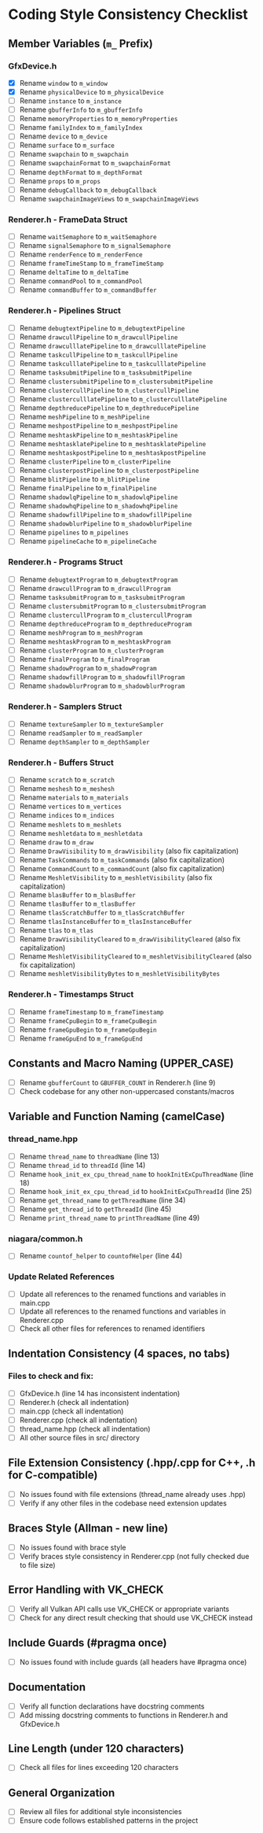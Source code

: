 # Coding Style Consistency Checklist

## Member Variables (`m_` Prefix)

### GfxDevice.h
- [x] Rename `window` to `m_window`
- [x] Rename `physicalDevice` to `m_physicalDevice`
- [ ] Rename `instance` to `m_instance`
- [ ] Rename `gbufferInfo` to `m_gbufferInfo`
- [ ] Rename `memoryProperties` to `m_memoryProperties`
- [ ] Rename `familyIndex` to `m_familyIndex`
- [ ] Rename `device` to `m_device`
- [ ] Rename `surface` to `m_surface`
- [ ] Rename `swapchain` to `m_swapchain`
- [ ] Rename `swapchainFormat` to `m_swapchainFormat`
- [ ] Rename `depthFormat` to `m_depthFormat`
- [ ] Rename `props` to `m_props`
- [ ] Rename `debugCallback` to `m_debugCallback`
- [ ] Rename `swapchainImageViews` to `m_swapchainImageViews`

### Renderer.h - FrameData Struct
- [ ] Rename `waitSemaphore` to `m_waitSemaphore`
- [ ] Rename `signalSemaphore` to `m_signalSemaphore`
- [ ] Rename `renderFence` to `m_renderFence`
- [ ] Rename `frameTimeStamp` to `m_frameTimeStamp`
- [ ] Rename `deltaTime` to `m_deltaTime`
- [ ] Rename `commandPool` to `m_commandPool`
- [ ] Rename `commandBuffer` to `m_commandBuffer`

### Renderer.h - Pipelines Struct
- [ ] Rename `debugtextPipeline` to `m_debugtextPipeline`
- [ ] Rename `drawcullPipeline` to `m_drawcullPipeline`
- [ ] Rename `drawculllatePipeline` to `m_drawculllatePipeline`
- [ ] Rename `taskcullPipeline` to `m_taskcullPipeline`
- [ ] Rename `taskculllatePipeline` to `m_taskculllatePipeline`
- [ ] Rename `tasksubmitPipeline` to `m_tasksubmitPipeline`
- [ ] Rename `clustersubmitPipeline` to `m_clustersubmitPipeline`
- [ ] Rename `clustercullPipeline` to `m_clustercullPipeline`
- [ ] Rename `clusterculllatePipeline` to `m_clusterculllatePipeline`
- [ ] Rename `depthreducePipeline` to `m_depthreducePipeline`
- [ ] Rename `meshPipeline` to `m_meshPipeline`
- [ ] Rename `meshpostPipeline` to `m_meshpostPipeline`
- [ ] Rename `meshtaskPipeline` to `m_meshtaskPipeline`
- [ ] Rename `meshtasklatePipeline` to `m_meshtasklatePipeline`
- [ ] Rename `meshtaskpostPipeline` to `m_meshtaskpostPipeline`
- [ ] Rename `clusterPipeline` to `m_clusterPipeline`
- [ ] Rename `clusterpostPipeline` to `m_clusterpostPipeline`
- [ ] Rename `blitPipeline` to `m_blitPipeline`
- [ ] Rename `finalPipeline` to `m_finalPipeline`
- [ ] Rename `shadowlqPipeline` to `m_shadowlqPipeline`
- [ ] Rename `shadowhqPipeline` to `m_shadowhqPipeline`
- [ ] Rename `shadowfillPipeline` to `m_shadowfillPipeline`
- [ ] Rename `shadowblurPipeline` to `m_shadowblurPipeline`
- [ ] Rename `pipelines` to `m_pipelines`
- [ ] Rename `pipelineCache` to `m_pipelineCache`

### Renderer.h - Programs Struct
- [ ] Rename `debugtextProgram` to `m_debugtextProgram`
- [ ] Rename `drawcullProgram` to `m_drawcullProgram`
- [ ] Rename `tasksubmitProgram` to `m_tasksubmitProgram`
- [ ] Rename `clustersubmitProgram` to `m_clustersubmitProgram`
- [ ] Rename `clustercullProgram` to `m_clustercullProgram`
- [ ] Rename `depthreduceProgram` to `m_depthreduceProgram`
- [ ] Rename `meshProgram` to `m_meshProgram`
- [ ] Rename `meshtaskProgram` to `m_meshtaskProgram`
- [ ] Rename `clusterProgram` to `m_clusterProgram`
- [ ] Rename `finalProgram` to `m_finalProgram`
- [ ] Rename `shadowProgram` to `m_shadowProgram`
- [ ] Rename `shadowfillProgram` to `m_shadowfillProgram`
- [ ] Rename `shadowblurProgram` to `m_shadowblurProgram`

### Renderer.h - Samplers Struct
- [ ] Rename `textureSampler` to `m_textureSampler`
- [ ] Rename `readSampler` to `m_readSampler`
- [ ] Rename `depthSampler` to `m_depthSampler`

### Renderer.h - Buffers Struct
- [ ] Rename `scratch` to `m_scratch`
- [ ] Rename `meshesh` to `m_meshesh`
- [ ] Rename `materials` to `m_materials`
- [ ] Rename `vertices` to `m_vertices`
- [ ] Rename `indices` to `m_indices`
- [ ] Rename `meshlets` to `m_meshlets`
- [ ] Rename `meshletdata` to `m_meshletdata`
- [ ] Rename `draw` to `m_draw`
- [ ] Rename `DrawVisibility` to `m_drawVisibility` (also fix capitalization)
- [ ] Rename `TaskCommands` to `m_taskCommands` (also fix capitalization)
- [ ] Rename `CommandCount` to `m_commandCount` (also fix capitalization)
- [ ] Rename `MeshletVisibility` to `m_meshletVisibility` (also fix capitalization)
- [ ] Rename `blasBuffer` to `m_blasBuffer`
- [ ] Rename `tlasBuffer` to `m_tlasBuffer`
- [ ] Rename `tlasScratchBuffer` to `m_tlasScratchBuffer`
- [ ] Rename `tlasInstanceBuffer` to `m_tlasInstanceBuffer`
- [ ] Rename `tlas` to `m_tlas`
- [ ] Rename `DrawVisibilityCleared` to `m_drawVisibilityCleared` (also fix capitalization)
- [ ] Rename `MeshletVisibilityCleared` to `m_meshletVisibilityCleared` (also fix capitalization)
- [ ] Rename `meshletVisibilityBytes` to `m_meshletVisibilityBytes`

### Renderer.h - Timestamps Struct
- [ ] Rename `frameTimestamp` to `m_frameTimestamp`
- [ ] Rename `frameCpuBegin` to `m_frameCpuBegin`
- [ ] Rename `frameGpuBegin` to `m_frameGpuBegin`
- [ ] Rename `frameGpuEnd` to `m_frameGpuEnd`

## Constants and Macro Naming (UPPER_CASE)

- [ ] Rename `gbufferCount` to `GBUFFER_COUNT` in Renderer.h (line 9)
- [ ] Check codebase for any other non-uppercased constants/macros

## Variable and Function Naming (camelCase)

### thread_name.hpp
- [ ] Rename `thread_name` to `threadName` (line 13)
- [ ] Rename `thread_id` to `threadId` (line 14)
- [ ] Rename `hook_init_ex_cpu_thread_name` to `hookInitExCpuThreadName` (line 18)
- [ ] Rename `hook_init_ex_cpu_thread_id` to `hookInitExCpuThreadId` (line 25)
- [ ] Rename `get_thread_name` to `getThreadName` (line 34)
- [ ] Rename `get_thread_id` to `getThreadId` (line 45)
- [ ] Rename `print_thread_name` to `printThreadName` (line 49)

### niagara/common.h
- [ ] Rename `countof_helper` to `countofHelper` (line 44)

### Update Related References
- [ ] Update all references to the renamed functions and variables in main.cpp
- [ ] Update all references to the renamed functions and variables in Renderer.cpp
- [ ] Check all other files for references to renamed identifiers

## Indentation Consistency (4 spaces, no tabs)

### Files to check and fix:
- [ ] GfxDevice.h (line 14 has inconsistent indentation)
- [ ] Renderer.h (check all indentation)
- [ ] main.cpp (check all indentation)
- [ ] Renderer.cpp (check all indentation)
- [ ] thread_name.hpp (check all indentation)
- [ ] All other source files in src/ directory

## File Extension Consistency (.hpp/.cpp for C++, .h for C-compatible)

- [ ] No issues found with file extensions (thread_name already uses .hpp)
- [ ] Verify if any other files in the codebase need extension updates

## Braces Style (Allman - new line)

- [ ] No issues found with brace style
- [ ] Verify braces style consistency in Renderer.cpp (not fully checked due to file size)

## Error Handling with VK_CHECK

- [ ] Verify all Vulkan API calls use VK_CHECK or appropriate variants
- [ ] Check for any direct result checking that should use VK_CHECK instead

## Include Guards (#pragma once)

- [ ] No issues found with include guards (all headers have #pragma once)

## Documentation 

- [ ] Verify all function declarations have docstring comments
- [ ] Add missing docstring comments to functions in Renderer.h and GfxDevice.h

## Line Length (under 120 characters)

- [ ] Check all files for lines exceeding 120 characters

## General Organization

- [ ] Review all files for additional style inconsistencies
- [ ] Ensure code follows established patterns in the project